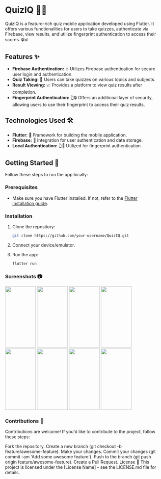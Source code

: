 # QuizIQ 🧠📱

QuizIQ is a feature-rich quiz mobile application developed using Flutter. It offers various functionalities for users to take quizzes, authenticate via Firebase, view results, and utilize fingerprint authentication to access their scores. 🔒📊

## Features ✨

- **Firebase Authentication:** 🔥 Utilizes Firebase authentication for secure user login and authentication.
- **Quiz Taking:** 📝 Users can take quizzes on various topics and subjects.
- **Result Viewing:** 📈 Provides a platform to view quiz results after completion.
- **Fingerprint Authentication:** 👆🔒 Offers an additional layer of security, allowing users to use their fingerprint to access their quiz results.

## Technologies Used 🛠️

- **Flutter:** 📱 Framework for building the mobile application.
- **Firebase:** 🔐 Integration for user authentication and data storage.
- **Local Authentication:** 👆🔑 Utilized for fingerprint authentication.

## Getting Started 🚀

Follow these steps to run the app locally:

### Prerequisites

- Make sure you have Flutter installed. If not, refer to the [Flutter installation guide](https://flutter.dev/docs/get-started/install).

### Installation

1. Clone the repository:

   ```bash
   git clone https://github.com/your-username/QuizIQ.git

2. Connect your device/emulator.
3. Run the app:
   ```bash
   flutter run

### Screenshots 📷
<img src="/assets/Screenshot/1.jpeg" width="100" height="200">  <img src="/assets/Screenshot/9.jpeg" width="100" height="200">  <img src="/assets/Screenshot/3.jpeg" width="100" height="200">  <img src="/assets/Screenshot/4.jpeg" width="100" height="200">  <img src="/assets/Screenshot/5.jpeg" width="100" height="200">  <img src="/assets/Screenshot/6.jpg" width="100" height="200">   <img src="/assets/Screenshot/7.jpg" width="100" height="200">   <img src="/assets/Screenshot/8.jpg" width="100" height="200"> 

### Contributions 🤝
Contributions are welcome! If you'd like to contribute to the project, follow these steps:

Fork the repository.
Create a new branch (git checkout -b feature/awesome-feature).
Make your changes.
Commit your changes (git commit -am 'Add some awesome feature').
Push to the branch (git push origin feature/awesome-feature).
Create a Pull Request.
License 📜
This project is licensed under the [License Name] - see the LICENSE.md file for details.
